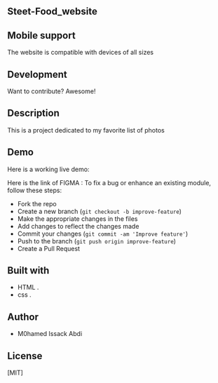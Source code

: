 
## Steet-Food_website



## Mobile support
The  website is compatible with devices of all sizes 

## Development
Want to contribute? Awesome!
## Description
This is a  project dedicated to my favorite list of photos


## Demo
Here is a working live demo:

Here is the link of FIGMA : 
To fix a bug or enhance an existing module, follow these steps:
- Fork the repo
- Create a new branch (`git checkout -b improve-feature`)
- Make the appropriate changes in the files
- Add changes to reflect the changes made
- Commit your changes (`git commit -am 'Improve feature'`)
- Push to the branch (`git push origin improve-feature`)
- Create a Pull Request


## Built with
-  HTML .
-  css .

## Author
- M0hamed Issack Abdi

## License
[MIT]

